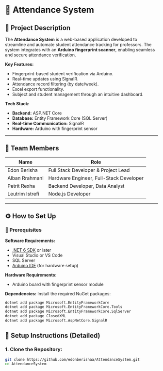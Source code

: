 # 📘 Attendance System

## 📝 Project Description

The **Attendance System** is a web-based application developed to streamline and automate student attendance tracking for professors. The system integrates with an **Arduino fingerprint scanner**, enabling seamless and secure attendance verification.

**Key Features:**
- Fingerprint-based student verification via Arduino.
- Real-time updates using SignalR.
- Attendance record filtering (by date/week).
- Excel export functionality.
- Subject and student management through an intuitive dashboard.

**Tech Stack:**
- **Backend:** ASP.NET Core  
- **Database:** Entity Framework Core (SQL Server)  
- **Real-time Communication:** SignalR  
- **Hardware:** Arduino with fingerprint sensor  

---

## 👥 Team Members

| Name            | Role                                          |
|-----------------|-----------------------------------------------|
| Edon Berisha    | Full Stack Developer & Project Lead           |
| Alban Rrahmani  | Hardware Engineer, Full-Stack Developer       |
| Petrit Rexha    | Backend Developer, Data Analyst               |
| Leutrim Istrefi | Node.js Developer                             |

---

## ⚙️ How to Set Up

### 🔧 Prerequisites

**Software Requirements:**
- [.NET 6 SDK](https://dotnet.microsoft.com/en-us/download) or later
- Visual Studio or VS Code
- SQL Server
- [Arduino IDE](https://www.arduino.cc/en/software) (for hardware setup)

**Hardware Requirements:**
- Arduino board with fingerprint sensor module

**Dependencies:**
Install the required NuGet packages:
```bash
dotnet add package Microsoft.EntityFrameworkCore
dotnet add package Microsoft.EntityFrameworkCore.Tools
dotnet add package Microsoft.EntityFrameworkCore.SqlServer
dotnet add package ClosedXML
dotnet add package Microsoft.AspNetCore.SignalR
```

## 🔧 Setup Instructions (Detailed)

### 1. Clone the Repository:
```bash
git clone https://github.com/edonberishaa/AttendanceSystem.git
cd AttendanceSystem
